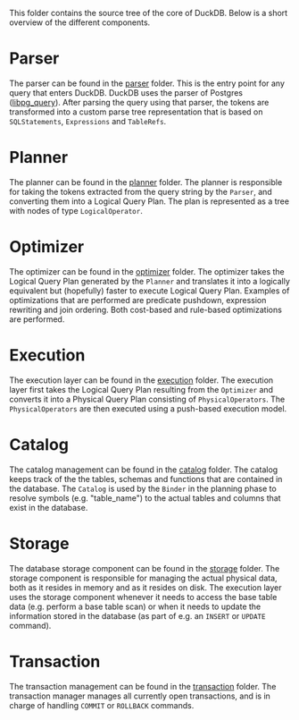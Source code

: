 This folder contains the source tree of the core of DuckDB. Below is a short overview of the different components.

# Parser
The parser can be found in the [parser](https://github.com/inacionery/duckdb/tree/feature/src/parser) folder. This is the entry point for any query that enters DuckDB. DuckDB uses the parser of Postgres ([libpg_query](https://github.com/lfittl/libpg_query)). After parsing the query using that parser, the tokens are transformed into a custom parse tree representation that is based on `SQLStatements`, `Expressions` and `TableRefs`.

# Planner
The planner can be found in the [planner](https://github.com/inacionery/duckdb/tree/feature/src/planner) folder. The planner is responsible for taking the tokens extracted from the query string by the `Parser`, and converting them into a Logical Query Plan. The plan is represented as a tree with nodes of type `LogicalOperator`.

# Optimizer
The optimizer can be found in the [optimizer](https://github.com/inacionery/duckdb/tree/feature/src/optimizer) folder. The optimizer takes the Logical Query Plan generated by the `Planner` and translates it into a logically equivalent but (hopefully) faster to execute Logical Query Plan. Examples of optimizations that are performed are predicate pushdown, expression rewriting and join ordering. Both cost-based and rule-based optimizations are performed.

# Execution
The execution layer can be found in the [execution](https://github.com/inacionery/duckdb/tree/feature/src/execution) folder. The execution layer first takes the Logical Query Plan resulting from the `Optimizer` and converts it into a Physical Query Plan consisting of `PhysicalOperators`. The `PhysicalOperators` are then executed using a push-based execution model.

# Catalog
The catalog management can be found in the [catalog](https://github.com/inacionery/duckdb/tree/feature/src/catalog) folder. The catalog keeps track of the the tables, schemas and functions that are contained in the database. The `Catalog` is used by the `Binder` in the planning phase to resolve symbols (e.g. "table_name") to the actual tables and columns that exist in the database.

# Storage
The database storage component can be found in the [storage](https://github.com/inacionery/duckdb/tree/feature/src/storage) folder. The storage component is responsible for managing the actual physical data, both as it resides in memory and as it resides on disk. The execution layer uses the storage component whenever it needs to access the base table data (e.g. perform a base table scan) or when it needs to update the information stored in the database (as part of e.g. an `INSERT` or `UPDATE` command).

# Transaction
The transaction management can be found in the [transaction](https://github.com/inacionery/duckdb/tree/feature/src/transaction) folder. The transaction manager manages all currently open transactions, and is in charge of handling `COMMIT` or `ROLLBACK` commands.
